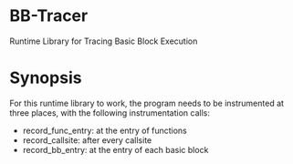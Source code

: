# BB-Tracer
Runtime Library for Tracing Basic Block Execution

Synopsis
========

For this runtime library to work, the program needs to be instrumented at three places, with the following instrumentation calls:
* record_func_entry: at the entry of functions
* record_callsite: after every callsite
* record_bb_entry: at the entry of each basic block

